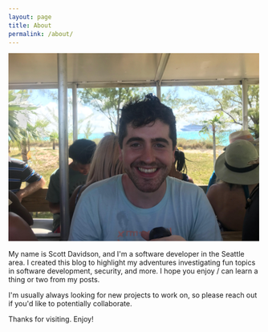 ```yaml
---
layout: page
title: About
permalink: /about/
---
```


<img src="/assets/img/me.jpg" width="500">

My name is Scott Davidson, and I'm a software developer in the Seattle area. I created this blog to highlight my adventures investigating fun topics in software development, security, and more. I hope you enjoy / can learn a thing or two from my posts.

I'm usually always looking for new projects to work on, so please reach out if you'd like to potentially collaborate. 

Thanks for visiting. Enjoy!
